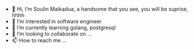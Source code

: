 - 👋 Hi, I’m Soulin Maikadua, a handsome that you see, you will be suprise, hhhh
- 👀 I’m interested in software engineer
- 🌱 I’m currently learning golang, postgresql
- 💞️ I’m looking to collaborate on ...
- 📫 How to reach me ...

<!---
soulincsl/soulincsl is a ✨ special ✨ repository because its `README.md` (this file) appears on your GitHub profile.
You can click the Preview link to take a look at your changes.
--->
